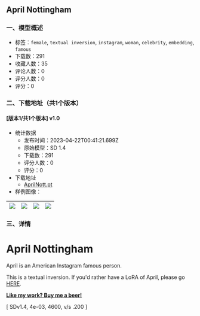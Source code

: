 ## April Nottingham
### 一、模型概述

- 标签：`female`, `textual inversion`, `instagram`, `woman`, `celebrity`, `embedding`, `famous`
- 下载数：291
- 收藏人数：35
- 评论人数：0
- 评分人数：0
- 评分：0

### 二、下载地址（共1个版本）

#### [版本1/共1个版本] v1.0

- 统计数据
  - 发布时间：2023-04-22T00:41:21.699Z
  - 原始模型：SD 1.4
  - 下载数：291
  - 评分人数：0
  - 评分：0
- 下载地址
  - [AprilNott.pt](https://civitai.com/api/download/models/51931)
- 样例图像：

| <img src="https://image.civitai.com/xG1nkqKTMzGDvpLrqFT7WA/67703cae-a7d4-428b-5318-7469e056cc00/width=450/559593.jpeg" /> | <img src="https://image.civitai.com/xG1nkqKTMzGDvpLrqFT7WA/a4ac59c0-0ee2-4d49-9041-842220c8a900/width=450/559600.jpeg" /> | <img src="https://image.civitai.com/xG1nkqKTMzGDvpLrqFT7WA/bfdb6519-b946-48c6-6553-74b9ef11e800/width=450/559597.jpeg" /> | <img src="https://image.civitai.com/xG1nkqKTMzGDvpLrqFT7WA/41ee077f-bd2f-41b6-0293-ab1f32d0ed00/width=450/559592.jpeg" /> |
| ---- | ---- | ---- | ---- |


### 三、详情
<h1>April Nottingham</h1><p>April is an American Instagram famous person.</p><p>This is a textual inversion. If you'd rather have a LoRA of April, please go <a rel="ugc" href="https://civitai.com/models/47342">HERE</a>.</p><p><a target="_blank" rel="ugc" href="https://ko-fi.com/bozack3000"><strong>Like my work? Buy me a beer!</strong></a></p><p>[ SDv1.4, 4e-03, 4600, v/s .200 ]</p>